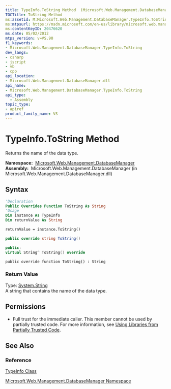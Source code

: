 ```yaml
---
title: TypeInfo.ToString Method  (Microsoft.Web.Management.DatabaseManager)
TOCTitle: ToString Method
ms:assetid: M:Microsoft.Web.Management.DatabaseManager.TypeInfo.ToString
ms:mtpsurl: https://msdn.microsoft.com/en-us/library/microsoft.web.management.databasemanager.typeinfo.tostring(v=VS.90)
ms:contentKeyID: 20476620
ms.date: 05/02/2012
mtps_version: v=VS.90
f1_keywords:
- Microsoft.Web.Management.DatabaseManager.TypeInfo.ToString
dev_langs:
- csharp
- jscript
- vb
- cpp
api_location:
- Microsoft.Web.Management.DatabaseManager.dll
api_name:
- Microsoft.Web.Management.DatabaseManager.TypeInfo.ToString
api_type:
  - Assembly
topic_type:
- apiref
product_family_name: VS
---
```


# TypeInfo.ToString Method

Returns the name of the data type.

**Namespace:**  [Microsoft.Web.Management.DatabaseManager](microsoft-web-management-databasemanager-namespace.md)  
**Assembly:**  Microsoft.Web.Management.DatabaseManager (in Microsoft.Web.Management.DatabaseManager.dll)

## Syntax

```vb
'Declaration
Public Overrides Function ToString As String
'Usage
Dim instance As TypeInfo
Dim returnValue As String

returnValue = instance.ToString()
```

```csharp
public override string ToString()
```

```cpp
public:
virtual String^ ToString() override
```

```jscript
public override function ToString() : String
```

### Return Value

Type: [System.String](https://msdn.microsoft.com/library/s1wwdcbf)  
A string that contains the name of the data type.  

## Permissions

  - Full trust for the immediate caller. This member cannot be used by partially trusted code. For more information, see [Using Libraries from Partially Trusted Code](https://msdn.microsoft.com/library/8skskf63).

## See Also

### Reference

[TypeInfo Class](typeinfo-class-microsoft-web-management-databasemanager.md)

[Microsoft.Web.Management.DatabaseManager Namespace](microsoft-web-management-databasemanager-namespace.md)

